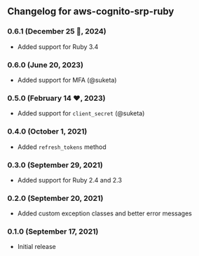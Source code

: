 ## Changelog for aws-cognito-srp-ruby

### 0.6.1 (December 25 🎄, 2024)

* Added support for Ruby 3.4

### 0.6.0 (June 20, 2023)

* Added support for MFA (@suketa)

### 0.5.0 (February 14 ❤︎, 2023)

* Added support for `client_secret` (@suketa)

### 0.4.0 (October 1, 2021)

* Added `refresh_tokens` method

### 0.3.0 (September 29, 2021)

* Added support for Ruby 2.4 and 2.3

### 0.2.0 (September 20, 2021)

* Added custom exception classes and better error messages

### 0.1.0 (September 17, 2021)

* Initial release
